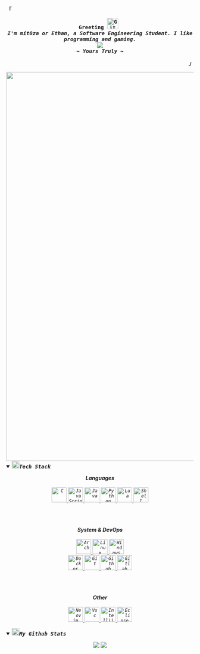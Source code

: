 
<div align="justify">

<!-- Profile -->
<p align="left"><strong><samp>「</samp></strong></p>
  <p align="center">
    <samp>
      <b>
        Greeting
        <img src="https://media.giphy.com/media/W5eoZHPpUx9sapR0eu/giphy.gif" width="30px" alt="Git"/>&nbsp;<i>
      <br>
        I'm mit0za or Ethan, a Software Engineering Student. I like programming and gaming.
      </b>
      <br>
        <image src="https://readme-typing-svg.herokuapp.com?font=Iosevka&weight=300&size=16&pause=1000&color=F710DF&width=400&lines=I+like+Penguins+and+Programming.">
      <br>
      <b>
        ~ Yours Truly ~
      </b>
    </samp>
  </p>
<p align="right"><strong><samp>」</samp></strong></p>

<!--horizontal divider(gradiant)-->
<img src="https://user-images.githubusercontent.com/73097560/115834477-dbab4500-a447-11eb-908a-139a6edaec5c.gif" width="1045">


<!-- About me -->
<details open>
<summary><img src="https://media2.giphy.com/media/QssGEmpkyEOhBCb7e1/giphy.gif?cid=ecf05e47a0n3gi1bfqntqmob8g9aid1oyj2wr3ds3mg700bl&rid=giphy.gif" width="20px" height="20px"><samp><b>Tech Stack</b></samp></summary>
<p align="center">
<b>Languages</b>
  <br>
  <br>
  <!-- C -->
  <a href="https://en.wikipedia.org/wiki/C_(programming_language)" target="_blank">
    <code><img src="https://img.icons8.com/?size=512&id=40670&format=png" alt="C" height="40"/></code>
  </a>
  <!-- JavaScript -->
  <a href="https://developer.mozilla.org/en-US/docs/Web/JavaScript" target="_blank">
    <code><img src="https://img.icons8.com/?size=512&id=108784&format=png" alt="JavaScript" height="40"/></code>
  </a>
  </a>
  <!-- Java -->
  <a href="https://www.java.com" target="_blank">
    <code><img src="https://img.icons8.com/?size=512&id=13679&format=png" alt="Java" height="40"/></code>
  </a>
  <!-- Python -->
  <a href="https://www.python.org/" target="_blank">
    <code><img src="https://img.icons8.com/?size=512&id=13441&format=png" alt="Python" height="40"/></code>
  </a>
  <!-- Lua -->
    <a href="https://www.lua.org/" target="_blank">
    <code><img src="https://img.icons8.com/?size=512&id=KppI8aNv6oQe&format=png" alt="Lua" height="40"/></code>
  </a>
  <!-- Shell -->
      <a href="https://en.wikipedia.org/wiki/Bash_(Unix_shell)" target="_blank">
    <code><img src="https://img.icons8.com/?size=512&id=9MJf0ngDwS8z&format=png" alt="Shell" height="40"/></code>
  </a>
</p>

<br>
<br>


<p align="center">
  <b>System & DevOps</b>
  <br>
  <br>
<!-- Arch -->
    <a href="https://archlinux.org/" target="_blank">
    <code><img src="https://www.shareicon.net/data/2015/09/16/101867_archlinux_512x512.png" alt="Arch" height="40"/></code>
  </a>	
    <!-- Linux -->
  <a href="https://en.wikipedia.org/wiki/Linux" target="_blank">
    <code><img src="https://img.icons8.com/?size=512&id=17842&format=png" alt="Linux" height="40"/></code>
  </a>
  <!-- Windows 10 -->
  <a href="https://en.wikipedia.org/wiki/Microsoft_Windows" target="_blank">
    <code><img src="https://img.icons8.com/?size=512&id=108792&format=png" alt="Windows" height="40"/></code>
  </a>
  <br>
  <!-- Docker -->
  <a href="https://docker.com" target="_blank">
    <code><img src="https://img.icons8.com/?size=512&id=22813&format=png" alt="Docker" height="40"/></code>
  </a>
  <!-- Git -->
  <a href="https://git-scm.com/" target="_blank">
    <code><img src="https://img.icons8.com/?size=512&id=20906&format=png" alt="Git" height="40"/></code>
  </a>
  <!-- Github -->
  <a href="https://github.com/" target="_blank">
    <code><img src="https://img.icons8.com/?size=512&id=63777&format=png" alt="Github" height="40"/></code>
  </a>
    <!-- Git -->
  <a href="https://gitlab.com/" target="_blank">
    <code><img src="https://img.icons8.com/?size=512&id=34886&format=png" alt="Gitlab" height="40"/></code>
  </a>
</p>

<br>
<br>

<p align="center">
  <b>Other</b>
  <br>
  <br>
  <!-- Neovim -->
  <a href="https://neovim.io/" target="_blank">
    <code><img src="https://upload.wikimedia.org/wikipedia/commons/3/3a/Neovim-mark.svg" alt="Neovim" height="40"/></code>
        <!-- VSC -->
  <a href="https://code.visualstudio.com/" target="_blank">
    <code><img src="https://img.icons8.com/?size=512&id=9OGIyU8hrxW5&format=png" alt="Vsc" height="40"/></code>
      <!-- Intellij -->
  <a href="https://www.jetbrains.com/idea/" target="_blank">
    <code><img src="https://img.icons8.com/?size=512&id=61466&format=png" alt="Intellij" height="40"/></code>
     <!-- Eclipse -->
  <a href="https://www.eclipse.org/" target="_blank">
    <code><img src="https://img.icons8.com/?size=512&id=pcHtLiSbkmzw&format=png" alt="Eclipse" height="40"/></code>
    
  </a>
  </a>
</p>
</details>




<details open>
<summary><img src="https://media3.giphy.com/media/v1.Y2lkPTc5MGI3NjExNGZlNzZmZjc5Mzc2M2JmNmM4MDZiYjU2ODgyYThiZjE1ODNlMGVkNiZlcD12MV9pbnRlcm5hbF9naWZzX2dpZklkJmN0PXM/KzJkzjggfGN5Py6nkT/giphy.gif" width="20px" height="20px"><samp><b>My Github Stats</b></samp></summary>
<p align = "center">
  <img src = "https://github-readme-stats.vercel.app/api?username=mit0za&theme=bear&show_icons=true">
  <img src = "https://github-readme-stats.vercel.app/api/top-langs/?username=mit0za&theme=bear">
</p>
</details>



